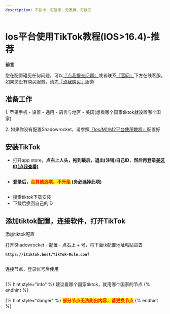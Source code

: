 ```yaml
---
description: 不拔卡、可登录，无黑屏、可换区
---
```


# Ios平台使用TikTok教程(IOS>16.4)-推荐

**前言**

您在配置碰见任何问题，可以[『点我提交问题』](https://www.lengjiao.me/submitticket.php)或者联系[『官网』](https://www.lengjiao.me)下方在线客服。如果您没有购买服务，请先[『点我购买』](https://www.lengjiao.me/cart.php)服务

## 准备工作

1\. 苹果手机 - 设置 - 通用 - 语言与地区 - 美国(想看哪个国家tiktok就设置哪个国家)

2\. 如果你没有配置Shadowrocket，请参照[『Ios/M1/M2平台使用教程』](../wiki/ios.md)配置好

## 安装TikTok

* 打开app store，**点右上人头，拖到最后，退出(注销)自己ID**，**然后再登录**[**美区ID(点我查看)**](https://www.lengjiao.me/index.php?rp=/knowledgebase/2/IosID.html)

<div align="left"><figure><img src="https://pic.imgdb.cn/item/65a2b909871b83018acd1255.png" alt=""><figcaption></figcaption></figure></div>

* **登录后，**<mark style="color:red;">**点其他选项，不升级**</mark>**&#x20;(务必选择此项)**

<div align="left"><figure><img src="https://pic.imgdb.cn/item/65a2b909871b83018acd132c.png" alt=""><figcaption></figcaption></figure></div>

* 搜索tiktok下载安装
* 下载后换回自己的ID

## 添加tiktok配置，连接软件，打开TikTok

添加tiktok配置

打开Shadowrocket - 配置 - 点右上 + 号，将下面tk配置地址粘贴进去

<pre><code><strong>https://itiktok.best/TikTok-Rule.conf
</strong></code></pre>

<div align="left"><figure><img src="https://pic1.imgdb.cn/item/67fe082a88c538a9b5d18403.png" alt=""><figcaption></figcaption></figure></div>

连接节点，登录帐号后使用

<div align="left"><figure><img src="https://pic.imgdb.cn/item/65a2b9e6871b83018ad0a9b5.png" alt=""><figcaption></figcaption></figure></div>

{% hint style="info" %}
&#x20;建议看哪个国家tiktok，就用哪个国家的节点
{% endhint %}

{% hint style="danger" %}
<mark style="color:red;">**部分节点无法刷出内容，请更换节点**</mark>
{% endhint %}

